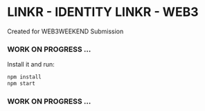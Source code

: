 # LINKR - IDENTITY LINKR - WEB3
Created for WEB3WEEKEND Submission 

### WORK ON PROGRESS ... 

Install it and run:

```sh
npm install
npm start
```


### WORK ON PROGRESS ... 